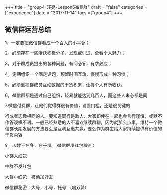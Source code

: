 +++
title = "group4-汪亮-Lesson6微信群"
draft = "false"
categories = ["experience"]
date = "2017-11-14"
tags =["group4"]
+++


## 微信群运营总结


1，一定要把微信群看成一个百人的小平台；

2，必须存在一些活跃积极分子，发现或引进，全看个人魅力；

3，对于群成员提出的各种问题，有问必答，有求必应；

4，定期组织一个固定话题，预留时间互动，慢慢形成一种习惯；

5，必须重视群成员互动数据的干货积累，让每个人有所收获。

6，微信群都是通过自己组织，轻易就能达到几百人，而这些人未必都是同

7.微信付费群，让他们觉得群很有价值，设置门槛，还是很关键的

行或者志趣相同的人。要知道同行是敌人，大家即使在一起也会言行谨慎，或默不作答观棋不语。一般已经熟悉的人不喜欢继续群聊，因为就那么点事。维持一个微信群长期发展的方法要么是互利互惠共赢，要么作为群主给大家持续提供有价值的干货内容

8，人数不在多，在于精。
微信群发红包原则：

小群大红包

中群不发红包

大群小红包，被动加好友

微信群秘密：大号，小号，托号 （唱双簧）
